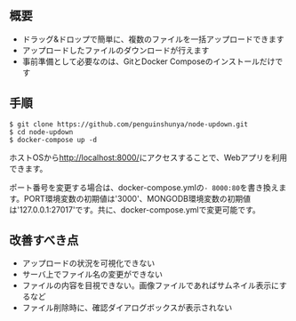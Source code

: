 ## 概要

- ドラッグ&ドロップで簡単に、複数のファイルを一括アップロードできます
- アップロードしたファイルのダウンロードが行えます
- 事前準備として必要なのは、GitとDocker Composeのインストールだけです

## 手順

```
$ git clone https://github.com/penguinshunya/node-updown.git
$ cd node-updown
$ docker-compose up -d
```

ホストOSから[http://localhost:8000/](http://localhost:8000/)にアクセスすることで、Webアプリを利用できます。  

ポート番号を変更する場合は、docker-compose.ymlの`- 8000:80`を書き換えます。PORT環境変数の初期値は'3000'、MONGODB環境変数の初期値は'127.0.0.1:27017'です。共に、docker-compose.ymlで変更可能です。

## 改善すべき点

- アップロードの状況を可視化できない
- サーバ上でファイル名の変更ができない
- ファイルの内容を目視できない。画像ファイルであればサムネイル表示にするなど
- ファイル削除時に、確認ダイアログボックスが表示されない
